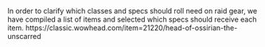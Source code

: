 
<html>
    <head>
        <script>const whTooltips = {colorLinks: true, iconizeLinks: true, renameLinks: true};</script>
        <script src="https://wow.zamimg.com/widgets/power.js"></script>
    </head>
    <body>
        <title>Suramar Surivors Loot Guide</title>
        <a>In order to clarify which classes and specs should roll need on raid gear, we have compiled a list of items and selected which specs should receive each item.</a>
        <a>https://classic.wowhead.com/item=21220/head-of-ossirian-the-unscarred</a>
    </body>
</html>